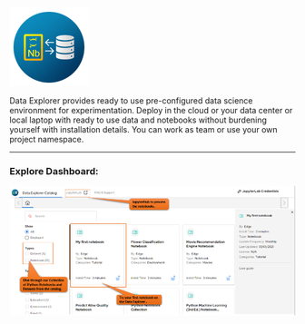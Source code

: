 

![](https://github.com/rhm-samples/data-explorer-operator/raw/main/_images/Data-Explorer.png)



Data Explorer provides ready to use pre-configured data science environment for experimentation. Deploy in the cloud or your data center or local laptop with ready to use data and notebooks without burdening yourself with installation details. You can work as team or use your own project namespace.

***

### Explore Dashboard:

![](https://github.com/rhm-samples/data-explorer-operator/raw/main/_images/19.png)
